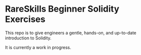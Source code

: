 # RareSkills Beginner Solidity Exercises

This repo is to give engineers a gentle, hands-on, and up-to-date introduction to Solidity.

It is currently a work in progress.
